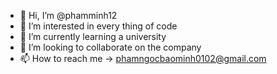 - 👋 Hi, I’m @phamminh12
- 👀 I’m interested in every thing of code
- 🌱 I’m currently learning a university
- 💞️ I’m looking to collaborate on the company
- 📫 How to reach me 
      -> phamngocbaominh0102@gmail.com

<!---
phamminh12/phamminh12 is a ✨ special ✨ repository because its `README.md` (this file) appears on your GitHub profile.
You can click the Preview link to take a look at your changes.
--->
